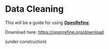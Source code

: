 # Data Cleaning

This will be a guide for using **[OpenRefine](https://openrefine.org/)**. 

Download here: https://openrefine.org/download

(under construction)



